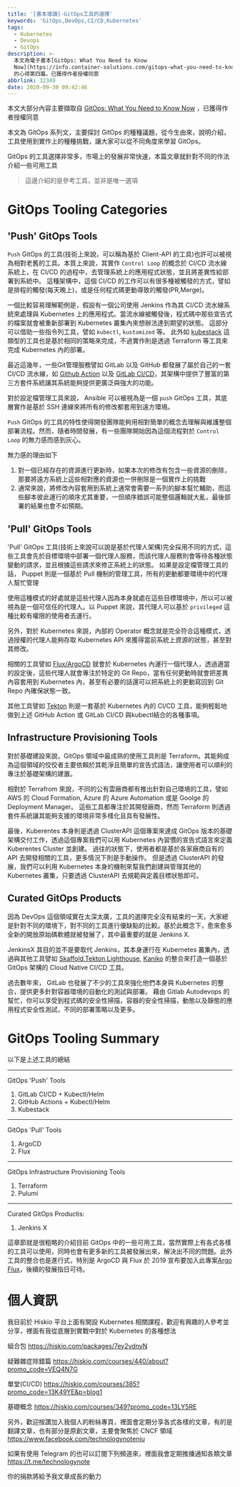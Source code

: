 ```yaml
---
title: '[書本導讀]-GitOps工具的選擇'
keywords: 'GitOps,DevOps,CI/CD,Kubernetes'
tags:
  - Kubernetes
  - Devops
  - GitOps
description: >-
  本文為電子書本[GitOps: What You Need to Know
  Now](https://info.container-solutions.com/gitops-what-you-need-to-know-now)
  的心得第四篇。已獲得作者授權同意
abbrlink: 32349
date: 2020-09-30 09:42:46
---
```


本文大部分內容主要擷取自 [GitOps: What You Need to Know Now](https://info.container-solutions.com/gitops-what-you-need-to-know-now) ，已獲得作者授權同意

本文為 GitOps 系列文，主要探討 GitOps 的種種議題，從今生由來，說明介紹，工具使用到實作上的種種挑戰，讓大家可以從不同角度來學習 GitOps。


GitOps 的工具選擇非常多，市場上的發展非常快速，本篇文章就針對不同的作法介紹一些可用工具
> 這邊介紹的是參考工具，並非是唯一選項

# GitOps Tooling Categories
## 'Push' GitOps Tools
`Push` GitOps 的工具(技術上來說，可以稱為基於 Client-API 的工具)也許可以被視為相對老舊的工具。本質上來說，其實作 `Control Loop` 的概念於 CI/CD 流水線系統上，在 CI/CD 的過程中，去管理系統上的應用程式狀態，並且將差異性給部署到系統中。
這種架構中，這個 CI/CD 的工作可以有很多種被觸發的方式，譬如是排程的觸發(每天晚上)，或是任何程式碼更動導致的觸發(PR,Merge)。

一個比較容易理解範例是，假設有一個公司使用 Jenkins 作為其 CI/CD 流水線系統來處理與 Kubernetes 上的應用程式。當流水線被觸發後，程式碼中那些宣告式的檔案就會被重新部署到 Kubernetes 叢集內來想辦法達到期望的狀態。
這部分可以借助一些指令列工具，譬如 `kubectl`, `kustomized` 等。
此外如 [kubestack](https://www.kubestack.com/) 這類型的工具也是基於相同的策略來完成，不過實作則是透過 Terraform 等工具來完成 Kubernetes 內的部署。

最近這幾年，一些Git管理服務譬如 GitLab 以及 GitHub 都發展了屬於自己的一套 CI/CD 流水線，如 [Github Action](https://github.com/features/actions) 以及 [GitLab CI/CD](https://docs.gitlab.com/ee/ci/)，其架構中提供了豐富的第三方套件系統讓其系統能夠提供更廣泛與強大的功能。

對於設定檔管理工具來說， Ansible 可以被視為是一個 `push` GitOps 工具，其底層實作是基於 SSH 連線來將所有的修改都套用到遠方環境。

`Push` GitOps 的工具的特性使得開發團隊能夠用相對簡單的概念去理解與維護整個部署流程。然而，隨者時間發展，有一些團隊開始因為這個流程對於 `Control Loop` 的無力感而感到灰心。

無力感的理由如下
1. 對一個已經存在的資源進行更新時，如果本次的修改有包含一些資源的刪除，那要將遠方系統上這些相對應的資源也一併刪除是一個實作上的挑戰
2. 通常來說，將修改內容套用到系統上通常會需要一系列的腳本幫忙輔助，而這些腳本彼此運行的順序尤其重要，一但順序錯誤可能整個邏輯就大亂，最後部署的結果也會不如預期。


## 'Pull' GitOps Tools
'Pull' GitOps 工具(技術上來說可以說是基於代理人架構)完全採用不同的方式，這些工具會先於目標環境中部署一個代理人服務，而該代理人服務則會等待各種狀態變動的請求，並且根據這些請求來修正系統上的狀態。
如果是設定檔管理工具的話， Puppet 則是一個基於 Pull 機制的管理工具，所有的更動都要環境中的代理人幫忙管理

使用這種模式的好處就是這些代理人因為本身就處在這些目標環境中，所以可以被視為是一個可信任的代理人。以 Puppet 來說，其代理人可以基於 `privileged` 這種比較有權限的使用者去運行。

另外，對於 Kubernetes 來說，內部的 Operator 概念就是完全符合這種模式，透過授權的代理人能夠存取 Kubernetes API 來獲得當前系統上資源的狀態，甚至對其修改。

相關的工具譬如 [Flux/ArgoCD](https://blog.container-solutions.com/fluxcd-argocd-or-jenkins-x-which-is-the-right-gitops-tool-for-you) 就會於 Kubernetes 內運行一個代理人，透過適當的設定後，這些代理人就會專注於特定的 Git Repo，當有任何更動時就會把差異內容套用到 Kubernetes 內，甚至有必要的話還可以把系統上的更動寫回到 Git Repo 內確保狀態一致。

其他工具譬如 [Tekton](https://cloud.google.com/tekton) 則是一套基於 Kubernetes 內的 CI/CD 工具，能夠輕鬆地做到上述 GitHub Action 或 GitLab CI/CD 與kubectl結合的各種事項。


## Infrastructure Provisioning Tools
對於基礎建設來說，GitOps 領域中最成熟的使用工具則是 Terraform。其能夠成為這個領域的佼佼者主要依賴於其乾淨且簡單的宣告式語法，讓使用者可以順利的專注於基礎架構的建置。

相對於 Terrafrom 來說，不同的公有雲廠商都有推出針對自己環境的工具，譬如 AWS 的 Cloud Formation, Azure 的 Azure Automation 或是 Goolge 的 Deployment Manager。
這些工具都專注於其開發廠商，然而 Terraform 則透過套件系統讓其能夠支援的環境非常多樣化且具有發展性。

最後，Kuberentes 本身則是透過 ClusterAPI 這個專案來達成 GitOps 版本的基礎架構交付工作，透過這個專案我們可以用 Kubernetes 內習慣的宣告式語言來定義 Kuberentes Cluster 並創建。
過往的狀態下，使用者都是基於各家廠商自有的 API 去開發相關的工具，更多情況下則是手動操作。
但是透過 ClusterAPI 的發展，我們可以利用 Kubernetes 本身的機制來幫我們創建與管理其他的 Kubernetes 叢集，只要透過 ClusterAPI 去規範與定義目標狀態即可。


## Curated GitOps Products
因為 DevOps 這個領域實在太深太廣，工具的選擇完全沒有結束的一天，大家總是針對不同的環境下，對不同的工具進行優缺點的比較。基於此概念下，愈來愈多全新的開放原始碼軟體就被發展了，其中最重要的就是 Jenkins X.

JenkinsX 其目的並不是要取代 Jenkins，其本身運行在 Kubernetes 叢集內，透過與其他工具譬如 [Skaffold](https://skaffold.dev/),[Tekton](https://github.com/tektoncd/pipeline),[Lighthouse](https://github.com/jenkins-x/lighthouse), [Kaniko](https://cloud.google.com/blog/products/gcp/introducing-kaniko-build-container-images-in-kubernetes-and-google-container-builder-even-without-root-access) 的整合來打造一個基於 GitOps 架構的 Cloud Native CI/CD 工具。

過去數年來， GitLab 也發展了不少的工具來強化他們本身與 Kubernetes 的整合，提供更多針對容器環境的自動化的測試與部署。 藉由 Gitlab Autodevops 的幫忙，你可以享受到程式碼的安全性掃描，容器的安全性掃描，動態以及靜態的應用程式安全性測試，不同的部署策略以及更多。


# GitOps Tooling Summary
以下是上述工具的總結

---------
GitOps 'Push' Tools
1. GitLab CI/CD + Kubectl/Helm
2. GitHub Actions + Kubectl/Helm
3. Kubestack

---------
GitOps 'Pull' Tools
1. ArgoCD
2. Flux

---------
GitOps Infrastructure Provisioning Tools
1. Terraform
2. Pulumi

---------
Curated GitOps Productis:
1. Jenkins X

這章節就是很粗略的介紹目前 GitOps 中的一些可用工具，當然實際上有各式各樣的工具可以使用，同時也會有更多新的工具被發展出來，解決出不同的問題。此外工具的整合也是進行式，特別是 ArgoCD 與 Flux 於 2019 宣布要加入此專案[Argo Flux](https://www.weave.works/blog/argo-flux-join-forces)，後續的發展指日可待。

# 個人資訊
我目前於 Hiskio 平台上面有開設 Kubernetes 相關課程，歡迎有興趣的人參考並分享，裡面有我從底層到實戰中對於 Kubernetes 的各種想法

組合包
https://hiskio.com/packages/7ey2vdnyN

疑難雜症除錯篇
https://hiskio.com/courses/440/about?promo_code=VEQ4N7G

單堂(CI/CD)
https://hiskio.com/courses/385?promo_code=13K49YE&p=blog1

基礎概念
https://hiskio.com/courses/349?promo_code=13LY5RE

另外，歡迎按讚加入我個人的粉絲專頁，裡面會定期分享各式各樣的文章，有的是翻譯文章，也有部分是原創文章，主要會聚焦於 CNCF 領域
https://www.facebook.com/technologynoteniu

如果有使用 Telegram 的也可以訂閱下列頻道來，裡面我會定期推播通知各類文章
https://t.me/technologynote

你的捐款將給予我文章成長的動力
<script type="text/javascript" src="https://cdnjs.buymeacoffee.com/1.0.0/button.prod.min.js" data-name="bmc-button" data-slug="hwchiu" data-color="#000000" data-emoji=""  data-font="Cookie" data-text="Buy me a coffee" data-outline-color="#fff" data-font-color="#fff" data-coffee-color="#fd0" ></script>



